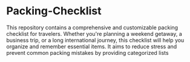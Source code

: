 # Packing-Checklist
This repository contains a comprehensive and customizable packing checklist for travelers. Whether you're planning a weekend getaway, a business trip, or a long international journey, this checklist will help you organize and remember essential items. It aims to reduce stress and prevent common packing mistakes by providing categorized lists 
